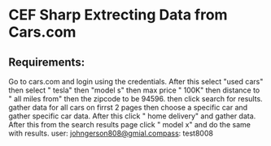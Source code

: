 # CEF Sharp Extrecting Data from Cars.com
## Requirements:
Go to cars.com and login using the credentials. After this select "used cars" then select " tesla" then "model s" then max price " 100K" then distance to " all miles from" then the zipcode to be 94596. then click search for results.  gather data for all cars on firrst 2 pages then choose a specific car and gather specific car data. After this click " home delivery" and gather data. After this from the search results page click " model x" and do the same with results. 
user: johngerson808@gmial.compass: test8008
